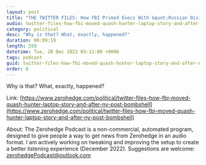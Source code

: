 ```yaml
---
layout: post
title: "THE TWITTER FILES: How FBI Primed Execs With &quot;Russian Disinformation&quot; Disinformation Ahead Of Hunter Biden Bombshell"
audio: twitter-files-how-fbi-moved-quash-hunter-laptop-story-and-after-ny-post-bombshell-1
category: political
desc: "Why is that? What, exactly, happened?"
duration: 00:09:19
length: 559
datetime: Tue, 20 Dec 2022 03:11:00 +0000
tags: podcast
guid: twitter-files-how-fbi-moved-quash-hunter-laptop-story-and-after-ny-post-bombshell-0
order: 0
---
```

Why is that? What, exactly, happened?

Link: [https://www.zerohedge.com/political/twitter-files-how-fbi-moved-quash-hunter-laptop-story-and-after-ny-post-bombshell](https://www.zerohedge.com/political/twitter-files-how-fbi-moved-quash-hunter-laptop-story-and-after-ny-post-bombshell)

About: The Zerohedge Podcast is a non-commercial, automated program, designed to give people a way to get news from Zerohedge in an audio format.  I am actively working on tweaking and improving the setup to create a better listening experience (December 2022).  Suggestions are welcome: [zerohedgePodcast@outlook.com](mailto:zerohedgePodcast@outlook.com)
